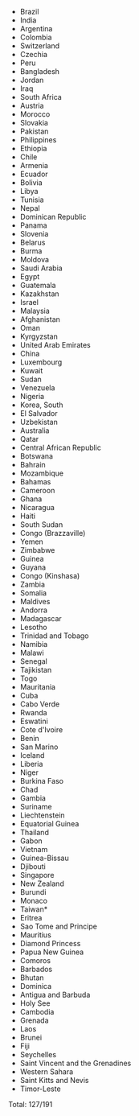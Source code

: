 * Brazil
* India
* Argentina
* Colombia
* Switzerland
* Czechia
* Peru
* Bangladesh
* Jordan
* Iraq
* South Africa
* Austria
* Morocco
* Slovakia
* Pakistan
* Philippines
* Ethiopia
* Chile
* Armenia
* Ecuador
* Bolivia
* Libya
* Tunisia
* Nepal
* Dominican Republic
* Panama
* Slovenia
* Belarus
* Burma
* Moldova
* Saudi Arabia
* Egypt
* Guatemala
* Kazakhstan
* Israel
* Malaysia
* Afghanistan
* Oman
* Kyrgyzstan
* United Arab Emirates
* China
* Luxembourg
* Kuwait
* Sudan
* Venezuela
* Nigeria
* Korea, South
* El Salvador
* Uzbekistan
* Australia
* Qatar
* Central African Republic
* Botswana
* Bahrain
* Mozambique
* Bahamas
* Cameroon
* Ghana
* Nicaragua
* Haiti
* South Sudan
* Congo (Brazzaville)
* Yemen
* Zimbabwe
* Guinea
* Guyana
* Congo (Kinshasa)
* Zambia
* Somalia
* Maldives
* Andorra
* Madagascar
* Lesotho
* Trinidad and Tobago
* Namibia
* Malawi
* Senegal
* Tajikistan
* Togo
* Mauritania
* Cuba
* Cabo Verde
* Rwanda
* Eswatini
* Cote d'Ivoire
* Benin
* San Marino
* Iceland
* Liberia
* Niger
* Burkina Faso
* Chad
* Gambia
* Suriname
* Liechtenstein
* Equatorial Guinea
* Thailand
* Gabon
* Vietnam
* Guinea-Bissau
* Djibouti
* Singapore
* New Zealand
* Burundi
* Monaco
* Taiwan*
* Eritrea
* Sao Tome and Principe
* Mauritius
* Diamond Princess
* Papua New Guinea
* Comoros
* Barbados
* Bhutan
* Dominica
* Antigua and Barbuda
* Holy See
* Cambodia
* Grenada
* Laos
* Brunei
* Fiji
* Seychelles
* Saint Vincent and the Grenadines
* Western Sahara
* Saint Kitts and Nevis
* Timor-Leste

Total: 127/191